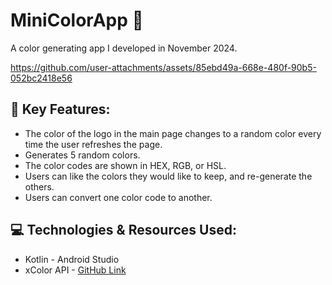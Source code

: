 # MiniColorApp 🎨
A color generating app I developed in November 2024.

https://github.com/user-attachments/assets/85ebd49a-668e-480f-90b5-052bc2418e56


## 📄 Key Features:
- The color of the logo in the main page changes to a random color every time the user refreshes the page.
- Generates 5 random colors.
- The color codes are shown in HEX, RGB, or HSL.
- Users can like the colors they would like to keep, and re-generate the others.
- Users can convert one color code to another.

## 💻 Technologies & Resources Used:
- Kotlin - Android Studio
- xColor API - [GitHub Link](https://github.com/cheatsnake/xColors-api)
